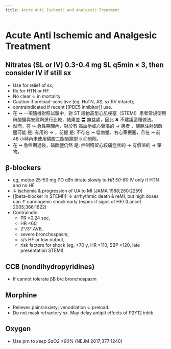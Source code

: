 ```yaml
---
title: Acute Anti Ischemic and Analgesic Treatment
---
```


# Acute Anti Ischemic and Analgesic Treatment

## Nitrates (SL or IV) 0.3-0.4 mg SL q5min × 3, then consider IV if still sx

- Use for relief of sx,
- Rx for HTN or HF.
- No clear ↓ in mortality.
- Caution if preload-sensitive (eg, HoTN, AS, sx RV infarct);
- contraindicated if recent [[PDE5 inhibitor]] use.
- 在 ↣ 一項隨機對照試驗中，對 ST 段抬高型心肌梗塞（STEMI）患者常規使用硝酸鹽與安慰劑進行比較，結果並 〓 無益處，因此 ✖ 不建議這種做法。
- 然而，在 ↣ 急性期間內，對於有 高血壓或心衰竭的 → 患者 ，靜脈注射硝酸鹽可能 是: 有用的 → ，前提 是: 不存在 ↣ 低血壓、右心室梗塞，且在 ↣ 前 48 小時內未使用磷酸二酯酶類型 5 抑制劑。
- 在 ↣ 急性期過後，硝酸鹽仍然 是: 控制殘留心絞痛症狀的 → 有價值的 → 藥物。

## β-blockers

- eg, metop 25-50 mg PO q6h titrate slowly to _HR 50-60_ IV only if HTN and no HF
- ↓ ischemia & progression of UA to MI (JAMA 1988;260:2259)
- [[beta-blocker in STEMI]]: ↓ arrhythmic death & reMI, but high doses can ↑ cardiogenic shock early (espec if signs of HF) (Lancet 2005;366:1622)
- Contraindic.
  - PR >0.24 sec,
  - HR <60,
  - 2°/3° AVB,
  - severe bronchospasm,
  - s/s HF or low output,
  - risk factors for shock (eg, >70 y, HR >110, SBP <120, late presentation STEMI)

## CCB (nondihydropyridines)

- If cannot tolerate βB b/c bronchospasm

## Morphine

- Relieves pain/anxiety; venodilation ↓ preload.
- Do not mask refractory sx. May delay antiplt effects of P2Y12 inhib.

## Oxygen

- Use prn to _keep SaO2 >90%_ (NEJM 2017;377:1240)
